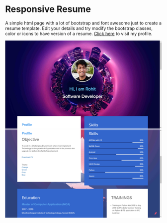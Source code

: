 # Responsive Resume
 A simple html page with a lot of bootstrap and font awesome just to create a resume template. Edit your details and try modify the bootstrap classes, color or icons to have version of a resume. <a href="https://rohitgta77.github.io/myResume/">Click here</a> to visit my profile.
 
 <img src="images/screenshot1.PNG"/>
 
<img src="images/screenshot2.PNG"/>
